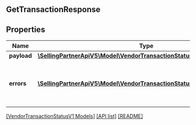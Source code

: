 ## GetTransactionResponse

## Properties

Name | Type | Description | Notes
------------ | ------------- | ------------- | -------------
**payload** | [**\SellingPartnerApiV5\Model\VendorTransactionStatusV1\TransactionStatus**](TransactionStatus.md) |  | [optional]
**errors** | [**\SellingPartnerApiV5\Model\VendorTransactionStatusV1\Error[]**](Error.md) | A list of error responses returned when a request is unsuccessful. | [optional]

[[VendorTransactionStatusV1 Models]](../) [[API list]](../../Api) [[README]](../../../README.md)
